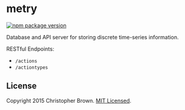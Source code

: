 # metry

[![npm package version](https://badge.fury.io/js/metry.svg)](https://www.npmjs.com/package/metry)

Database and API server for storing discrete time-series information.


RESTful Endpoints:

* `/actions`
* `/actiontypes`


## License

Copyright 2015 Christopher Brown.
[MIT Licensed](https://chbrown.github.io/licenses/MIT/#2015).
